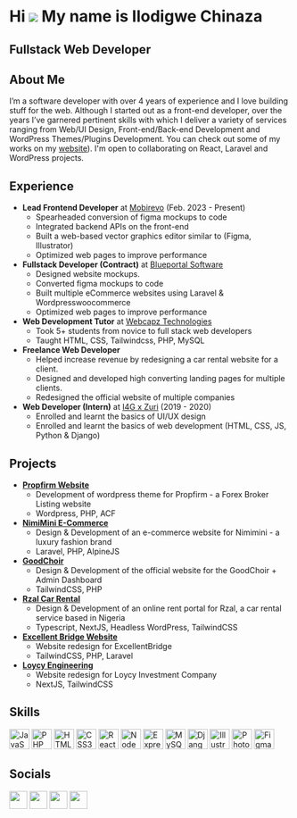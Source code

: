 Hi ![](https://user-images.githubusercontent.com/18350557/176309783-0785949b-9127-417c-8b55-ab5a4333674e.gif) My name is Ilodigwe Chinaza
========================================================================================================================================

Fullstack Web Developer
-----------------------

## About Me
I’m a software developer with over 4 years of experience and I love building stuff for the web. Although I started out as a front-end developer, over the years I’ve garnered pertinent skills with which I deliver a variety of services ranging from Web/UI Design, Front-end/Back-end Development and WordPress Themes/Plugins Development. You can check out some of my works on my [website](https://chifarol.github.io/my-portfolio/)). I'm open to collaborating on React, Laravel and WordPress projects.

## Experience
- **Lead Frontend Developer** at [Mobirevo](https://mobirevo.com) (Feb. 2023 - Present)
  - Spearheaded conversion of figma mockups to code
  - Integrated backend APIs on the front-end
  - Built a web-based vector graphics editor similar to (Figma, Illustrator)
  - Optimized web pages to improve performance
- **Fullstack Developer (Contract)** at [Blueportal Software](https://blueportalcompany.com)
  - Designed website mockups.
  - Converted figma mockups to code
  - Built multiple eCommerce websites using Laravel & Wordpresswoocommerce
  - Optimized web pages to improve performance
- **Web Development Tutor** at [Webcapz Technologies](https://mobirevo.com)
  - Took 5+ students from novice to full stack web developers
  - Taught HTML, CSS, Tailwindcss, PHP, MySQL
- **Freelance Web Developer**
  - Helped increase revenue by redesigning a car rental website for a client.
  - Designed and developed high converting landing pages for multiple clients.
  - Redesigned the official website of multiple companies
- **Web Developer (Intern)** at [I4G x Zuri](https://training.zuri.team) (2019 - 2020)
  - Enrolled and learnt the basics of UI/UX design
  - Enrolled and learnt the basics of web development (HTML, CSS, JS, Python & Django)
 
## Projects
- **[Propfirm Website](https://propfirm.xplicitmode.com)**
  - Development of wordpress theme for Propfirm - a Forex Broker Listing website
  - Wordpress, PHP, ACF
- **[NimiMini E-Commerce](https://nimimini.com)**
  - Design & Development of an e-commerce website for Nimimini - a luxury fashion brand
  - Laravel, PHP, AlpineJS
- **[GoodChoir](https://goodchoir.com)**
  - Design & Development of the official website for the GoodChoir + Admin Dashboard
  - TailwindCSS, PHP
- **[Rzal Car Rental](https://rzal.vercel.app/)**
  - Design & Development of an online rent portal for Rzal, a car rental service based in Nigeria
  - Typescript, NextJS, Headless WordPress, TailwindCSS
- **[Excellent Bridge Website](https://excellentbridge.com)**
  - Website redesign for ExcellentBridge
  - TailwindCSS, PHP, Laravel
- **[Loycy Engineering](https://loycy-engineering.vercel.app)**
  - Website redesign for Loycy Investment Company
  - NextJS, TailwindCSS

    
## Skills

<p align="left">
<a href="https://developer.mozilla.org/en-US/docs/Web/JavaScript" target="_blank" rel="noreferrer"><img src="https://raw.githubusercontent.com/danielcranney/readme-generator/main/public/icons/skills/javascript-colored.svg" width="36" height="36" alt="JavaScript" /></a>
<a href="https://www.php.net/" target="_blank" rel="noreferrer"><img src="https://raw.githubusercontent.com/danielcranney/readme-generator/main/public/icons/skills/php-colored.svg" width="36" height="36" alt="PHP" /></a>
<a href="https://developer.mozilla.org/en-US/docs/Glossary/HTML5" target="_blank" rel="noreferrer"><img src="https://raw.githubusercontent.com/danielcranney/readme-generator/main/public/icons/skills/html5-colored.svg" width="36" height="36" alt="HTML5" /></a>
<a href="https://www.w3.org/TR/CSS/#css" target="_blank" rel="noreferrer"><img src="https://raw.githubusercontent.com/danielcranney/readme-generator/main/public/icons/skills/css3-colored.svg" width="36" height="36" alt="CSS3" /></a>
<a href="https://reactjs.org/" target="_blank" rel="noreferrer"><img src="https://raw.githubusercontent.com/danielcranney/readme-generator/main/public/icons/skills/react-colored.svg" width="36" height="36" alt="React" /></a>
<a href="https://nodejs.org/en/" target="_blank" rel="noreferrer"><img src="https://raw.githubusercontent.com/danielcranney/readme-generator/main/public/icons/skills/nodejs-colored.svg" width="36" height="36" alt="NodeJS" /></a>
<a href="https://expressjs.com/" target="_blank" rel="noreferrer"><img src="https://raw.githubusercontent.com/danielcranney/readme-generator/main/public/icons/skills/express-colored.svg" width="36" height="36" alt="Express" /></a>
<a href="https://www.mysql.com/" target="_blank" rel="noreferrer"><img src="https://raw.githubusercontent.com/danielcranney/readme-generator/main/public/icons/skills/mysql-colored.svg" width="36" height="36" alt="MySQL" /></a>
<a href="https://www.djangoproject.com/" target="_blank" rel="noreferrer"><img src="https://raw.githubusercontent.com/danielcranney/readme-generator/main/public/icons/skills/django-colored.svg" width="36" height="36" alt="Django" /></a>
<a href="adobe.com/uk/products/illustrator.html" target="_blank" rel="noreferrer"><img src="https://raw.githubusercontent.com/danielcranney/readme-generator/main/public/icons/skills/illustrator-colored.svg" width="36" height="36" alt="Illustrator" /></a>
<a href="https://www.adobe.com/uk/products/photoshop.html" target="_blank" rel="noreferrer"><img src="https://raw.githubusercontent.com/danielcranney/readme-generator/main/public/icons/skills/photoshop-colored.svg" width="36" height="36" alt="Photoshop" /></a>
<a href="https://www.figma.com/" target="_blank" rel="noreferrer"><img src="https://raw.githubusercontent.com/danielcranney/readme-generator/main/public/icons/skills/figma-colored.svg" width="36" height="36" alt="Figma" /></a>
</p>


## Socials

<p align="left">
   <a href="mailto:ilodigwechinaza@gmail.com" target="_blank" rel="noreferrer"><img src="https://api.iconify.design/material-symbols:mail-outline.svg" width="32" height="32" /></a> 
  <a href="https://www.github.com/chifarol" target="_blank" rel="noreferrer"><img src="https://api.iconify.design/bi:github.svg" width="32" height="32" /></a> 
  <a href="https://www.linkedin.com/in/chinaza-ilodigwe-05b435186" target="_blank" rel="noreferrer"><img src="https://raw.githubusercontent.com/danielcranney/readme-generator/main/public/icons/socials/linkedin.svg" width="32" height="32" /></a> 
  <a href="https://www.twitter.com/ilodigwechinaza" target="_blank" rel="noreferrer"><img src="https://raw.githubusercontent.com/danielcranney/readme-generator/main/public/icons/socials/twitter.svg" width="32" height="32" /></a>
</p>
